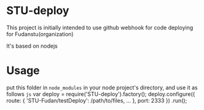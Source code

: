 STU-deploy
==========
This project is initially intended to use github webhook for code deploying for Fudanstu(organization)

It's based on nodejs

Usage
=====
put this folder in `node_modules` in your node project's directory, and use it as follows
```js```
var deploy = require('STU-deploy').factory();
deploy.configure({
    route: {
        'STU-Fudan/testDeploy': /path/to/files,
        ...
    },
    port: 2333
})
.run();
```
